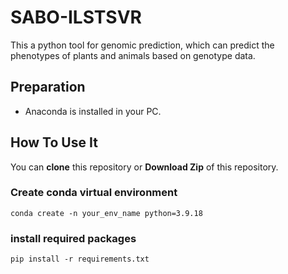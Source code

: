 # SABO-ILSTSVR
This a python tool for genomic prediction, which can predict the phenotypes of plants and animals based on genotype data.

## Preparation
- Anaconda is installed in your PC.

## How To Use It

You can **clone** this repository or **Download Zip** of this repository.


### Create conda virtual environment

```
conda create -n your_env_name python=3.9.18
```
### install required packages

```
pip install -r requirements.txt
```

